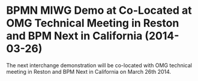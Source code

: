 BPMN MIWG Demo at Co-Located at OMG Technical Meeting in Reston and BPM Next in California (2014-03-26)
=======================================================================================================

The next interchange demonstration will be co-located with OMG technical meeting in Reston and BPM Next in California on March 26th 2014.


